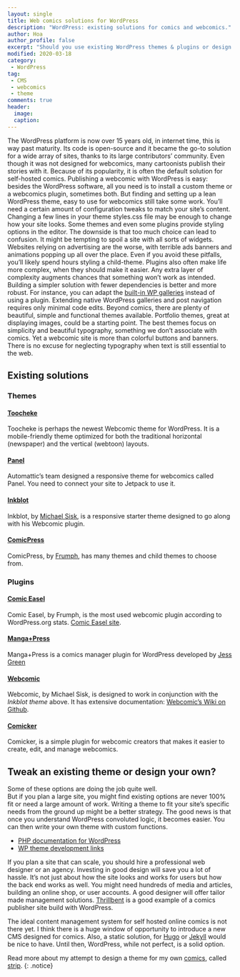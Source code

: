 ```yaml
---
layout: single
title: Web comics solutions for WordPress
description: "WordPress: existing solutions for comics and webcomics."
author: Hoa
author_profile: false
excerpt: "Should you use existing WordPress themes & plugins or design custom-made ones?"
modified: 2020-03-18
category:
 - WordPress
tag:
 - CMS
 - webcomics
 - theme
comments: true
header:
  image:
  caption:
---
```


The WordPress platform is now over 15 years old, in internet time, this is way past maturity. Its code is open-source and it became the go-to solution for a wide array of sites, thanks to its large contributors’ community. Even though it was not designed for webcomics, many cartoonists publish their stories with it. Because of its popularity, it is often the default solution for self-hosted comics. Publishing a webcomic with WordPress is easy: besides the WordPress software, all you need is to install a custom theme or a webcomics plugin, sometimes both. But finding and setting up a lean WordPress theme, easy to use for webcomics still take some work. You’ll need a certain amount of configuration tweaks to match your site’s content. Changing a few lines in your theme styles.css file may be enough to change how your site looks. Some themes and even some plugins provide styling options in the editor. The downside is that too much choice can lead to confusion. It might be tempting to spoil a site with all sorts of widgets. Websites relying on advertising are the worse, with terrible ads banners and animations popping up all over the place. Even if you avoid these pitfalls, you’ll likely spend hours styling a child-theme. Plugins also often make life more complex, when they should make it easier. Any extra layer of complexity augments chances that something won’t work as intended. Building a simpler solution with fewer dependencies is better and more robust. For instance, you can adapt the [built-in WP galleries](http://ottopress.com/2011/photo-gallery-primer/) instead of using a plugin. Extending native WordPress galleries and post navigation requires only minimal code edits. Beyond comics, there are plenty of beautiful, simple and functional themes available. Portfolio themes, great at displaying images, could be a starting point. The best themes focus on simplicity and beautiful typography, something we don’t associate with comics. Yet a webcomic site is more than colorful buttons and banners. There is no excuse for neglecting typography when text is still essential to the web.

## Existing solutions

### Themes

#### [Toocheke](https://www.toocheke.com/)
Toocheke is perhaps the newest Webcomic theme for WordPress. It is a mobile-friendly theme optimized for both the traditional horizontal (newspaper) and the vertical (webtoon) layouts.

#### [Panel](https://wordpress.org/themes/panel/)
Automattic’s team designed a responsive theme for webcomics called Panel. You need to connect your site to Jetpack to use it.

#### [Inkblot](https://wordpress.org/themes/inkblot/)
Inkblot, by [Michael Sisk](https://mgsisk.com), is a responsive starter theme designed to go along with his Webcomic plugin.

#### [ComicPress](https://wordpress.org/themes/comicpress/)
ComicPress, by [Frumph](http://frumph.net), has many themes and child themes to choose from.

### Plugins

#### [Comic Easel](https://wordpress.org/plugins/comic-easel/)
Comic Easel, by Frumph, is the most used webcomic plugin according to WordPress.org stats. [Comic Easel site](http://comiceasel.com).

#### [Manga+Press](https://wordpress.org/plugins/mangapress/)
Manga+Press is a comics manager plugin for WordPress developed by [Jess Green](http://www.jesgreen.com)

#### [Webcomic](https://wordpress.org/plugins/webcomic/)
Webcomic, by Michael Sisk, is designed to work in conjunction with the *Inkblot theme* above. It has extensive documentation: [Webcomic’s Wiki on Github](https://github.com/mgsisk/webcomic/wiki").

#### [Comicker](https://github.com/JoshuaMcKendall/Comicker-Plugin)
Comicker, is a simple plugin for webcomic creators that makes it easier to create, edit, and manage webcomics.

## Tweak an existing theme or design your own?
Some of these options are doing the job quite well.  
But if you plan a large site, you might find existing options are never 100% fit or need a large amount of work. Writing a theme to fit your site’s specific needs from the ground up might be a better strategy. The good news is that once you understand WordPress convoluted logic, it becomes easier. You can then write your own theme with custom functions.

- [PHP documentation for WordPress](https://make.wordpress.org/core/handbook/inline-documentation-standards/php-documentation-standards/)
- [WP theme development links](/WordPress-Theme-Design-Development-Resources/)

If you plan a site that can scale, you should hire a professional web designer or an agency. Investing in good design will save you a lot of hassle. It’s not just about how the site looks and works for users but how the back end works as well. You might need hundreds of media and articles, building an online shop, or user accounts. A good designer will offer tailor made management solutions. [Thrillbent](http://thrillbent.com/) is a good example of a comics publisher site build with WordPress.

The ideal content management system for self hosted online comics is not there yet. I think there is a huge window of opportunity to introduce a new CMS designed for comics. Also, a static solution, for [Hugo](http://gohugo.io) or [Jekyll](https://jekyllrb.com) would be nice to have. Until then, WordPress, while not perfect, is a solid option.

Read more about my attempt to design a theme for my own [comics](https://silent-comics.com), called [strip](/wordpress/Strip-theme-pre-release/).
{: .notice}
